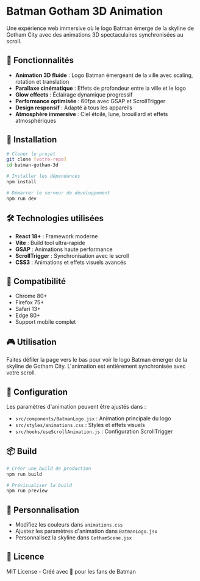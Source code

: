 # Batman Gotham 3D Animation

Une expérience web immersive où le logo Batman émerge de la skyline de Gotham City avec des animations 3D spectaculaires synchronisées au scroll.

## 🦇 Fonctionnalités

- **Animation 3D fluide** : Logo Batman émergeant de la ville avec scaling, rotation et translation
- **Parallaxe cinématique** : Effets de profondeur entre la ville et le logo
- **Glow effects** : Éclairage dynamique progressif
- **Performance optimisée** : 60fps avec GSAP et ScrollTrigger
- **Design responsif** : Adapté à tous les appareils
- **Atmosphère immersive** : Ciel étoilé, lune, brouillard et effets atmosphériques

## 🚀 Installation

```bash
# Cloner le projet
git clone [votre-repo]
cd batman-gotham-3d

# Installer les dépendances
npm install

# Démarrer le serveur de développement
npm run dev
```

## 🛠️ Technologies utilisées

- **React 18+** : Framework moderne
- **Vite** : Build tool ultra-rapide
- **GSAP** : Animations haute performance
- **ScrollTrigger** : Synchronisation avec le scroll
- **CSS3** : Animations et effets visuels avancés

## 📱 Compatibilité

- Chrome 80+
- Firefox 75+
- Safari 13+
- Edge 80+
- Support mobile complet

## 🎮 Utilisation

Faites défiler la page vers le bas pour voir le logo Batman émerger de la skyline de Gotham City. L'animation est entièrement synchronisée avec votre scroll.

## 🔧 Configuration

Les paramètres d'animation peuvent être ajustés dans :
- `src/components/BatmanLogo.jsx` : Animation principale du logo
- `src/styles/animations.css` : Styles et effets visuels
- `src/hooks/useScrollAnimation.js` : Configuration ScrollTrigger

## 📦 Build

```bash
# Créer une build de production
npm run build

# Prévisualiser la build
npm run preview
```

## 🎨 Personnalisation

- Modifiez les couleurs dans `animations.css`
- Ajustez les paramètres d'animation dans `BatmanLogo.jsx`
- Personnalisez la skyline dans `GothamScene.jsx`

## 📄 Licence

MIT License - Créé avec 🦇 pour les fans de Batman